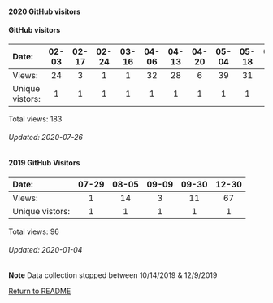 #### 2020 GitHub visitors
#### GitHub visitors
Date:             |       02-03   |       02-17   |       02-24   |       03-16   |       04-06   |       04-13   |       04-20   |  05-04  |  05-18  |  05-25  |  06-01  |  06-08  |  06-15  |  07-06  |  07-13
|:---             |:---:  |:---:  |:---:  |:---:  |:---:  |:---:  |:---:  |:---:  |:---:  |:---:  |:---:  |:---:  |:---:  |:---:  |:---:
Views:            |       24      |       3       |       1       |       1       |       32      |       28      |       6       |  39     |  31     |  3      |  6      |  1      |  3      |  2      |  3
Unique            vistors:  |       1       |       1       |       1       |       1       |       1       |       1       |       1  |      1  |      1  |      1  |      1  |      1  |      3  |      2  |      3

Total views: 183
###### Updated: 2020-07-26

#### 2019 GitHub Visitors
Date:   |         07-29   |       08-05   |  09-09  |  09-30 | 12-30
|:---   |:---:    |:---:  |:---:  |:---:  |:---:
Views:  |         1       |       14      |  3      |  11 | 67 
Unique  vistors:  |       1       |       1  |      1  |      1 | 1 

Total views: 96
###### Updated: 2020-01-04
**Note**  Data collection stopped between 10/14/2019 & 12/9/2019

[Return to README](https://github.com/BradleyA/pi-display/blob/master/README.md#pi-display)


